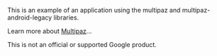 This is an example of an application using the multipaz and multipaz-android-legacy libraries.

Learn more about [Multipaz](https://github.com/openwallet-foundation-labs/identity-credential)…

This is not an official or supported Google product.
